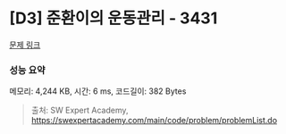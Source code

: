 # [D3] 준환이의 운동관리 - 3431 

[문제 링크](https://swexpertacademy.com/main/code/problem/problemDetail.do?contestProbId=AWE_ZXcqAAMDFAV2) 

### 성능 요약

메모리: 4,244 KB, 시간: 6 ms, 코드길이: 382 Bytes



> 출처: SW Expert Academy, https://swexpertacademy.com/main/code/problem/problemList.do